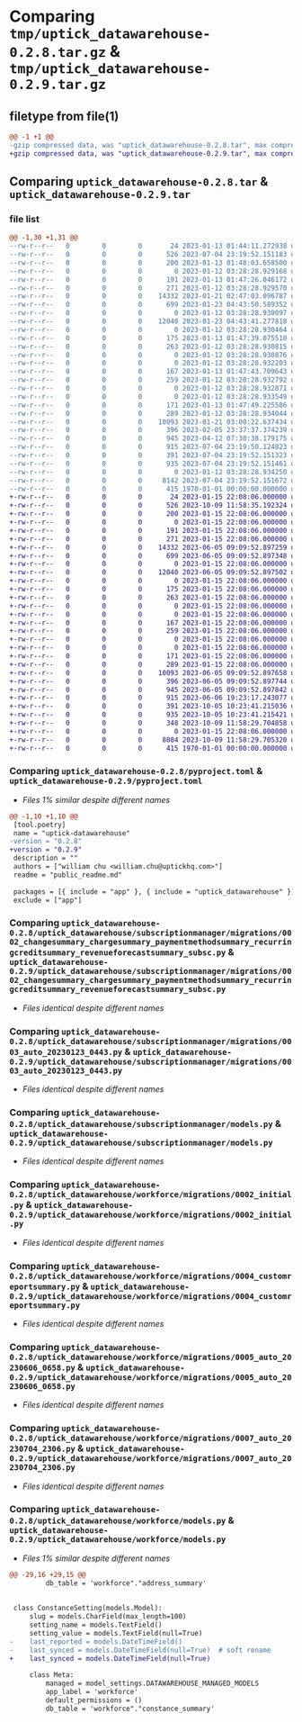 # Comparing `tmp/uptick_datawarehouse-0.2.8.tar.gz` & `tmp/uptick_datawarehouse-0.2.9.tar.gz`

## filetype from file(1)

```diff
@@ -1 +1 @@
-gzip compressed data, was "uptick_datawarehouse-0.2.8.tar", max compression
+gzip compressed data, was "uptick_datawarehouse-0.2.9.tar", max compression
```

## Comparing `uptick_datawarehouse-0.2.8.tar` & `uptick_datawarehouse-0.2.9.tar`

### file list

```diff
@@ -1,30 +1,31 @@
--rw-r--r--   0        0        0       24 2023-01-13 01:44:11.272938 uptick_datawarehouse-0.2.8/public_readme.md
--rw-r--r--   0        0        0      526 2023-07-04 23:19:52.151183 uptick_datawarehouse-0.2.8/pyproject.toml
--rw-r--r--   0        0        0      200 2023-01-13 01:48:03.658500 uptick_datawarehouse-0.2.8/uptick_datawarehouse/model_settings.py
--rw-r--r--   0        0        0        0 2023-01-12 03:28:28.929168 uptick_datawarehouse-0.2.8/uptick_datawarehouse/subscriptionmanager/__init__.py
--rw-r--r--   0        0        0      191 2023-01-13 01:47:26.046172 uptick_datawarehouse-0.2.8/uptick_datawarehouse/subscriptionmanager/apps.py
--rw-r--r--   0        0        0      271 2023-01-12 03:28:28.929570 uptick_datawarehouse-0.2.8/uptick_datawarehouse/subscriptionmanager/migrations/0001_schema.py
--rw-r--r--   0        0        0    14332 2023-01-21 02:47:03.096787 uptick_datawarehouse-0.2.8/uptick_datawarehouse/subscriptionmanager/migrations/0002_changesummary_chargesummary_paymentmethodsummary_recurringcreditsummary_revenueforecastsummary_subsc.py
--rw-r--r--   0        0        0      699 2023-01-23 04:43:50.589352 uptick_datawarehouse-0.2.8/uptick_datawarehouse/subscriptionmanager/migrations/0003_auto_20230123_0443.py
--rw-r--r--   0        0        0        0 2023-01-12 03:28:28.930097 uptick_datawarehouse-0.2.8/uptick_datawarehouse/subscriptionmanager/migrations/__init__.py
--rw-r--r--   0        0        0    12040 2023-01-23 04:43:41.277818 uptick_datawarehouse-0.2.8/uptick_datawarehouse/subscriptionmanager/models.py
--rw-r--r--   0        0        0        0 2023-01-12 03:28:28.930464 uptick_datawarehouse-0.2.8/uptick_datawarehouse/superblocks/__init__.py
--rw-r--r--   0        0        0      175 2023-01-13 01:47:39.075510 uptick_datawarehouse-0.2.8/uptick_datawarehouse/superblocks/apps.py
--rw-r--r--   0        0        0      263 2023-01-12 03:28:28.930815 uptick_datawarehouse-0.2.8/uptick_datawarehouse/superblocks/migrations/0001_schema.py
--rw-r--r--   0        0        0        0 2023-01-12 03:28:28.930876 uptick_datawarehouse-0.2.8/uptick_datawarehouse/superblocks/migrations/__init__.py
--rw-r--r--   0        0        0        0 2023-01-12 03:28:28.932203 uptick_datawarehouse-0.2.8/uptick_datawarehouse/vitally/__init__.py
--rw-r--r--   0        0        0      167 2023-01-13 01:47:43.709643 uptick_datawarehouse-0.2.8/uptick_datawarehouse/vitally/apps.py
--rw-r--r--   0        0        0      259 2023-01-12 03:28:28.932792 uptick_datawarehouse-0.2.8/uptick_datawarehouse/vitally/migrations/0001_schema.py
--rw-r--r--   0        0        0        0 2023-01-12 03:28:28.932871 uptick_datawarehouse-0.2.8/uptick_datawarehouse/vitally/migrations/__init__.py
--rw-r--r--   0        0        0        0 2023-01-12 03:28:28.933549 uptick_datawarehouse-0.2.8/uptick_datawarehouse/workforce/__init__.py
--rw-r--r--   0        0        0      171 2023-01-13 01:47:49.225586 uptick_datawarehouse-0.2.8/uptick_datawarehouse/workforce/apps.py
--rw-r--r--   0        0        0      289 2023-01-12 03:28:28.934044 uptick_datawarehouse-0.2.8/uptick_datawarehouse/workforce/migrations/0001_schema.py
--rw-r--r--   0        0        0    10093 2023-01-21 03:00:22.637434 uptick_datawarehouse-0.2.8/uptick_datawarehouse/workforce/migrations/0002_initial.py
--rw-r--r--   0        0        0      396 2023-02-05 23:37:37.374239 uptick_datawarehouse-0.2.8/uptick_datawarehouse/workforce/migrations/0003_serverusage_contractor_addons_used.py
--rw-r--r--   0        0        0      945 2023-04-12 07:38:38.179175 uptick_datawarehouse-0.2.8/uptick_datawarehouse/workforce/migrations/0004_customreportsummary.py
--rw-r--r--   0        0        0      915 2023-07-04 23:19:50.124823 uptick_datawarehouse-0.2.8/uptick_datawarehouse/workforce/migrations/0005_auto_20230606_0658.py
--rw-r--r--   0        0        0      391 2023-07-04 23:19:52.151323 uptick_datawarehouse-0.2.8/uptick_datawarehouse/workforce/migrations/0006_usagemetrics_for_date.py
--rw-r--r--   0        0        0      935 2023-07-04 23:19:52.151461 uptick_datawarehouse-0.2.8/uptick_datawarehouse/workforce/migrations/0007_auto_20230704_2306.py
--rw-r--r--   0        0        0        0 2023-01-12 03:28:28.934250 uptick_datawarehouse-0.2.8/uptick_datawarehouse/workforce/migrations/__init__.py
--rw-r--r--   0        0        0     8142 2023-07-04 23:19:52.151672 uptick_datawarehouse-0.2.8/uptick_datawarehouse/workforce/models.py
--rw-r--r--   0        0        0      415 1970-01-01 00:00:00.000000 uptick_datawarehouse-0.2.8/PKG-INFO
+-rw-r--r--   0        0        0       24 2023-01-15 22:08:06.000000 uptick_datawarehouse-0.2.9/public_readme.md
+-rw-r--r--   0        0        0      526 2023-10-09 11:58:35.192324 uptick_datawarehouse-0.2.9/pyproject.toml
+-rw-r--r--   0        0        0      200 2023-01-15 22:08:06.000000 uptick_datawarehouse-0.2.9/uptick_datawarehouse/model_settings.py
+-rw-r--r--   0        0        0        0 2023-01-15 22:08:06.000000 uptick_datawarehouse-0.2.9/uptick_datawarehouse/subscriptionmanager/__init__.py
+-rw-r--r--   0        0        0      191 2023-01-15 22:08:06.000000 uptick_datawarehouse-0.2.9/uptick_datawarehouse/subscriptionmanager/apps.py
+-rw-r--r--   0        0        0      271 2023-01-15 22:08:06.000000 uptick_datawarehouse-0.2.9/uptick_datawarehouse/subscriptionmanager/migrations/0001_schema.py
+-rw-r--r--   0        0        0    14332 2023-06-05 09:09:52.897259 uptick_datawarehouse-0.2.9/uptick_datawarehouse/subscriptionmanager/migrations/0002_changesummary_chargesummary_paymentmethodsummary_recurringcreditsummary_revenueforecastsummary_subsc.py
+-rw-r--r--   0        0        0      699 2023-06-05 09:09:52.897348 uptick_datawarehouse-0.2.9/uptick_datawarehouse/subscriptionmanager/migrations/0003_auto_20230123_0443.py
+-rw-r--r--   0        0        0        0 2023-01-15 22:08:06.000000 uptick_datawarehouse-0.2.9/uptick_datawarehouse/subscriptionmanager/migrations/__init__.py
+-rw-r--r--   0        0        0    12040 2023-06-05 09:09:52.897502 uptick_datawarehouse-0.2.9/uptick_datawarehouse/subscriptionmanager/models.py
+-rw-r--r--   0        0        0        0 2023-01-15 22:08:06.000000 uptick_datawarehouse-0.2.9/uptick_datawarehouse/superblocks/__init__.py
+-rw-r--r--   0        0        0      175 2023-01-15 22:08:06.000000 uptick_datawarehouse-0.2.9/uptick_datawarehouse/superblocks/apps.py
+-rw-r--r--   0        0        0      263 2023-01-15 22:08:06.000000 uptick_datawarehouse-0.2.9/uptick_datawarehouse/superblocks/migrations/0001_schema.py
+-rw-r--r--   0        0        0        0 2023-01-15 22:08:06.000000 uptick_datawarehouse-0.2.9/uptick_datawarehouse/superblocks/migrations/__init__.py
+-rw-r--r--   0        0        0        0 2023-01-15 22:08:06.000000 uptick_datawarehouse-0.2.9/uptick_datawarehouse/vitally/__init__.py
+-rw-r--r--   0        0        0      167 2023-01-15 22:08:06.000000 uptick_datawarehouse-0.2.9/uptick_datawarehouse/vitally/apps.py
+-rw-r--r--   0        0        0      259 2023-01-15 22:08:06.000000 uptick_datawarehouse-0.2.9/uptick_datawarehouse/vitally/migrations/0001_schema.py
+-rw-r--r--   0        0        0        0 2023-01-15 22:08:06.000000 uptick_datawarehouse-0.2.9/uptick_datawarehouse/vitally/migrations/__init__.py
+-rw-r--r--   0        0        0        0 2023-01-15 22:08:06.000000 uptick_datawarehouse-0.2.9/uptick_datawarehouse/workforce/__init__.py
+-rw-r--r--   0        0        0      171 2023-01-15 22:08:06.000000 uptick_datawarehouse-0.2.9/uptick_datawarehouse/workforce/apps.py
+-rw-r--r--   0        0        0      289 2023-01-15 22:08:06.000000 uptick_datawarehouse-0.2.9/uptick_datawarehouse/workforce/migrations/0001_schema.py
+-rw-r--r--   0        0        0    10093 2023-06-05 09:09:52.897658 uptick_datawarehouse-0.2.9/uptick_datawarehouse/workforce/migrations/0002_initial.py
+-rw-r--r--   0        0        0      396 2023-06-05 09:09:52.897744 uptick_datawarehouse-0.2.9/uptick_datawarehouse/workforce/migrations/0003_serverusage_contractor_addons_used.py
+-rw-r--r--   0        0        0      945 2023-06-05 09:09:52.897842 uptick_datawarehouse-0.2.9/uptick_datawarehouse/workforce/migrations/0004_customreportsummary.py
+-rw-r--r--   0        0        0      915 2023-06-06 19:23:17.243077 uptick_datawarehouse-0.2.9/uptick_datawarehouse/workforce/migrations/0005_auto_20230606_0658.py
+-rw-r--r--   0        0        0      391 2023-10-05 10:23:41.215036 uptick_datawarehouse-0.2.9/uptick_datawarehouse/workforce/migrations/0006_usagemetrics_for_date.py
+-rw-r--r--   0        0        0      935 2023-10-05 10:23:41.215421 uptick_datawarehouse-0.2.9/uptick_datawarehouse/workforce/migrations/0007_auto_20230704_2306.py
+-rw-r--r--   0        0        0      348 2023-10-09 11:58:29.704858 uptick_datawarehouse-0.2.9/uptick_datawarehouse/workforce/migrations/0008_remove_constancesetting_last_reported.py
+-rw-r--r--   0        0        0        0 2023-01-15 22:08:06.000000 uptick_datawarehouse-0.2.9/uptick_datawarehouse/workforce/migrations/__init__.py
+-rw-r--r--   0        0        0     8084 2023-10-09 11:58:29.705320 uptick_datawarehouse-0.2.9/uptick_datawarehouse/workforce/models.py
+-rw-r--r--   0        0        0      415 1970-01-01 00:00:00.000000 uptick_datawarehouse-0.2.9/PKG-INFO
```

### Comparing `uptick_datawarehouse-0.2.8/pyproject.toml` & `uptick_datawarehouse-0.2.9/pyproject.toml`

 * *Files 1% similar despite different names*

```diff
@@ -1,10 +1,10 @@
 [tool.poetry]
 name = "uptick-datawarehouse"
-version = "0.2.8"
+version = "0.2.9"
 description = ""
 authors = ["william chu <william.chu@uptickhq.com>"]
 readme = "public_readme.md"
 
 packages = [{ include = "app" }, { include = "uptick_datawarehouse" }]
 exclude = ["app"]
```

### Comparing `uptick_datawarehouse-0.2.8/uptick_datawarehouse/subscriptionmanager/migrations/0002_changesummary_chargesummary_paymentmethodsummary_recurringcreditsummary_revenueforecastsummary_subsc.py` & `uptick_datawarehouse-0.2.9/uptick_datawarehouse/subscriptionmanager/migrations/0002_changesummary_chargesummary_paymentmethodsummary_recurringcreditsummary_revenueforecastsummary_subsc.py`

 * *Files identical despite different names*

### Comparing `uptick_datawarehouse-0.2.8/uptick_datawarehouse/subscriptionmanager/migrations/0003_auto_20230123_0443.py` & `uptick_datawarehouse-0.2.9/uptick_datawarehouse/subscriptionmanager/migrations/0003_auto_20230123_0443.py`

 * *Files identical despite different names*

### Comparing `uptick_datawarehouse-0.2.8/uptick_datawarehouse/subscriptionmanager/models.py` & `uptick_datawarehouse-0.2.9/uptick_datawarehouse/subscriptionmanager/models.py`

 * *Files identical despite different names*

### Comparing `uptick_datawarehouse-0.2.8/uptick_datawarehouse/workforce/migrations/0002_initial.py` & `uptick_datawarehouse-0.2.9/uptick_datawarehouse/workforce/migrations/0002_initial.py`

 * *Files identical despite different names*

### Comparing `uptick_datawarehouse-0.2.8/uptick_datawarehouse/workforce/migrations/0004_customreportsummary.py` & `uptick_datawarehouse-0.2.9/uptick_datawarehouse/workforce/migrations/0004_customreportsummary.py`

 * *Files identical despite different names*

### Comparing `uptick_datawarehouse-0.2.8/uptick_datawarehouse/workforce/migrations/0005_auto_20230606_0658.py` & `uptick_datawarehouse-0.2.9/uptick_datawarehouse/workforce/migrations/0005_auto_20230606_0658.py`

 * *Files identical despite different names*

### Comparing `uptick_datawarehouse-0.2.8/uptick_datawarehouse/workforce/migrations/0007_auto_20230704_2306.py` & `uptick_datawarehouse-0.2.9/uptick_datawarehouse/workforce/migrations/0007_auto_20230704_2306.py`

 * *Files identical despite different names*

### Comparing `uptick_datawarehouse-0.2.8/uptick_datawarehouse/workforce/models.py` & `uptick_datawarehouse-0.2.9/uptick_datawarehouse/workforce/models.py`

 * *Files 1% similar despite different names*

```diff
@@ -29,16 +29,15 @@
         db_table = 'workforce"."address_summary'
 
 
 class ConstanceSetting(models.Model):
     slug = models.CharField(max_length=100)
     setting_name = models.TextField()
     setting_value = models.TextField(null=True)
-    last_reported = models.DateTimeField()
-    last_synced = models.DateTimeField(null=True)  # soft rename
+    last_synced = models.DateTimeField(null=True)
 
     class Meta:
         managed = model_settings.DATAWAREHOUSE_MANAGED_MODELS
         app_label = 'workforce'
         default_permissions = ()
         db_table = 'workforce"."constance_summary'
```

